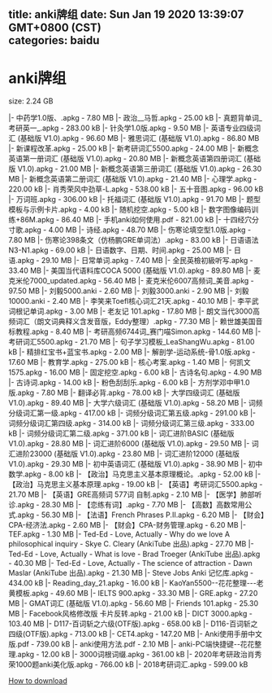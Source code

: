 
title: anki牌组
date: Sun Jan 19 2020 13:39:07 GMT+0800 (CST)    
categories: baidu
---

# anki牌组
size: 2.24 GB
 
 
|- 中药学1.0版、.apkg - 7.80 MB
|- 政治__马哲.apkg - 25.00 kB
|- 真题背单词_考研英一_.apkg - 283.00 kB
|- 针灸学1.0版.apkg - 9.50 MB
|- 英语专业四级词汇 (基础版 V1.0).apkg - 96.60 MB
|- 雅思词汇 (基础版 V1.0).apkg - 86.80 MB
|- 新课程改革.apkg - 25.00 kB
|- 新考研词汇5500.apkg - 24.00 MB
|- 新概念英语第一册词汇 (基础版 V1.0).apkg - 20.80 MB
|- 新概念英语第四册词汇 (基础版 V1.0).apkg - 21.00 MB
|- 新概念英语第三册词汇 (基础版 V1.0).apkg - 26.30 MB
|- 新概念英语第二册词汇 (基础版 V1.0).apkg - 21.40 MB
|- 心理学.apkg - 220.00 kB
|- 肖秀荣风中劲草-L.apkg - 538.00 kB
|- 五十音图.apkg - 96.00 kB
|- 万词班.apkg - 306.00 kB
|- 托福词汇 (基础版 V1.0).apkg - 91.70 MB
|- 题型模板与示例卡片.apkg - 4.00 kB
|- 随机挖空.apkg - 5.00 kB
|- 数字图像编码训练+86M.apkg - 86.40 MB
|- 手机anki如何使用.pdf - 821.00 kB
|- 十四经穴分寸歌.apkg - 4.00 MB
|- 诗经.apkg - 48.70 MB
|- 伤寒论填空型1.0版.apkg - 7.80 MB
|- 伤寒论398条文（仿杨鹏GRE单词法）.apkg - 83.00 kB
|- 日语语法 N3-N1.apkg - 69.00 kB
|- 日语数字、日期、时间.apkg - 25.00 MB
|- 日语.apkg - 29.10 MB
|- 日常单词.apkg - 7.40 MB
|- 全民英檢初級听写.apkg - 33.40 MB
|- 美国当代语料库COCA 5000 (基础版 V1.0).apkg - 89.80 MB
|- 麦克米伦7000_updated.apkg - 56.40 MB
|- 麦克米伦6007高频词_美音.apkg - 97.50 MB
|- 刘毅5000.anki - 2.60 MB
|- 刘毅3000.anki - 2.90 MB
|- 刘毅10000.anki - 2.40 MB
|- 李笑来Toefl核心词汇21天.apkg - 40.10 MB
|- 李平武词根记单词.apkg - 3.00 MB
|- 老友记 101.apkg - 17.80 MB
|- 朗文当代3000高频词汇（朗文词典释义含发音版，Eddy整理）.apkg - 77.30 MB
|- 赖世雄美国音标教程.apkg - 8.40 MB
|- 考研高频6744词_赛门喵Simon.apkg - 144.60 MB
|- 考研词汇5500.apkg - 21.70 MB
|- 句子学习模板_LeaShangWu.apkg - 81.00 kB
|- 精排红宝书+蓝宝书.apkg - 2.00 MB
|- 解剖学-运动系统-骨1.0版.apkg - 17.60 MB
|- 教育学.apkg - 275.00 kB
|- 核心考案.apkg - 1.40 MB
|- 何凯文1575.apkg - 16.00 MB
|- 固定挖空.apkg - 6.00 kB
|- 古诗名句.apkg - 4.90 MB
|- 古诗词.apkg - 14.00 kB
|- 粉色刮刮乐.apkg - 6.00 kB
|- 方剂学邓中甲1.0版.apkg - 7.80 MB
|- 翻译必背.apkg - 78.00 kB
|- 大学四级词汇 (基础版 V1.0).apkg - 89.40 MB
|- 大学六级词汇 (基础版 V1.0).apkg - 58.20 MB
|- 词频分级词汇第一级.apkg - 417.00 kB
|- 词频分级词汇第五级.apkg - 291.00 kB
|- 词频分级词汇第四级.apkg - 314.00 kB
|- 词频分级词汇第三级.apkg - 333.00 kB
|- 词频分级词汇第二级.apkg - 371.00 kB
|- 词汇进阶BASIC (基础版 V1.0).apkg - 28.80 MB
|- 词汇进阶6000 (基础版 V1.0).apkg - 29.50 MB
|- 词汇进阶23000 (基础版 V1.0).apkg - 23.80 MB
|- 词汇进阶12000 (基础版 V1.0).apkg - 29.30 MB
|- 初中英语词汇 (基础版 V1.0).apkg - 38.90 MB
|- 初中数学.apkg - 8.00 kB
|- 【政治】马克思主义基本原理概论。.apkg - 52.00 kB
|- 【政治】马克思主义基本原理.apkg - 19.00 kB
|- 【英语】考研词汇5500.apkg - 21.70 MB
|- 【英语】GRE高频词 577词 自制.apkg - 2.10 MB
|- 【医学】肺部听诊.apkg - 28.30 MB
|- 【恋练有词】.apkg - 7.70 MB
|- 【高数】高数常用公式.apkg - 56.30 MB
|- 【法语】French Phrases P.II.apkg - 6.20 MB
|- 【财会】CPA-经济法.apkg - 2.60 MB
|- 【财会】CPA-财务管理.apkg - 6.20 MB
|- TEF.apkg - 1.30 MB
|- Ted-Ed - Love, Actually - Why do we love  A philosophical inquiry - Skye C. Cleary (AnkiTube 出品).apkg - 27.70 MB
|- Ted-Ed - Love, Actually - What is love  - Brad Troeger (AnkiTube 出品).apkg - 40.30 MB
|- Ted-Ed - Love, Actually - The science of attraction - Dawn Maslar (AnkiTube 出品).apkg - 21.30 MB
|- Steve Jobs Anki 记忆库.apkg - 434.00 kB
|- Reading_day_21.apkg - 16.00 kB
|- KaoYan5500--花花整理---老黄模板.apkg - 49.60 MB
|- IELTS 900.apkg - 33.30 MB
|- GRE.apkg - 27.20 MB
|- GMAT词汇 (基础版 V1.0).apkg - 56.60 MB
|- Friends 101.apkg - 25.30 MB
|- Facebook风格修改版 卡片反转.apkg - 21.00 kB
|- DICT 3000.apkg - 103.40 MB
|- D117-百词斩之六级(OTF版).apkg - 658.00 kB
|- D116-百词斩之四级(OTF版).apkg - 713.00 kB
|- CET4.apkg - 147.20 MB
|- Anki使用手册中文版.pdf - 739.00 kB
|- anki使用方法.pdf - 2.10 MB
|- anki-PC端快捷键--花花整理.apkg - 12.00 kB
|- 3000词根词缀.apkg - 361.00 kB
|- 2020年考研政治肖秀荣1000题anki美化版.apkg - 766.00 kB
|- 2018考研词汇.apkg - 599.00 kB

[How to download](https://bpcam.bemobtrk.com/go/2ceec3aa-1ca2-46d6-b9ff-aaa5c184517c?jno=3171)